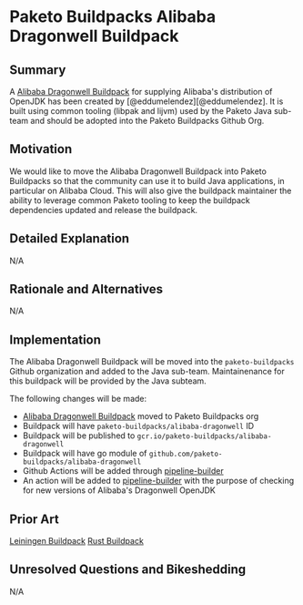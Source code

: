 # Paketo Buildpacks Alibaba Dragonwell Buildpack

## Summary

A [Alibaba Dragonwell Buildpack](https://github.com/eddumelendez/dragonwell) for supplying Alibaba's distribution of OpenJDK has been created by [@eddumelendez][@eddumelendez]. It is built using common tooling (libpak and lijvm) used by the Paketo Java sub-team and should be adopted into the Paketo Buildpacks Github Org.

## Motivation

We would like to move the Alibaba Dragonwell Buildpack into Paketo Buildpacks so that the community can use it to build Java applications, in particular on Alibaba Cloud. This will also give the buildpack maintainer the ability to leverage common Paketo tooling to keep the buildpack dependencies updated and release the buildpack.

## Detailed Explanation

N/A

## Rationale and Alternatives

N/A

## Implementation

The Alibaba Dragonwell Buildpack will be moved into the `paketo-buildpacks` Github organization and added to the Java sub-team. Maintainenance for this buildpack will be provided by the Java subteam.

The following changes will be made:

- [Alibaba Dragonwell Buildpack](https://github.com/eddumelendez/dragonwell) moved to Paketo Buildpacks org
- Buildpack will have `paketo-buildpacks/alibaba-dragonwell` ID
- Buildpack will be published to `gcr.io/paketo-buildpacks/alibaba-dragonwell`
- Buildpack will have go module of `github.com/paketo-buildpacks/alibaba-dragonwell`
- Github Actions will be added through [pipeline-builder](https://github.com/paketo-buildpacks/pipeline-builder)
- An action will be added to [pipeline-builder](https://github.com/paketo-buildpacks/pipeline-builder/tree/main/actions) with the purpose of checking for new versions of Alibaba's Dragonwell OpenJDK

## Prior Art

[Leiningen Buildpack](https://github.com/paketo-buildpacks/rfcs/blob/master/accepted/0004-clojure.md)
[Rust Buildpack](https://github.com/paketo-buildpacks/rfcs/blob/master/accepted/0014-rust.md)

## Unresolved Questions and Bikeshedding

N/A
